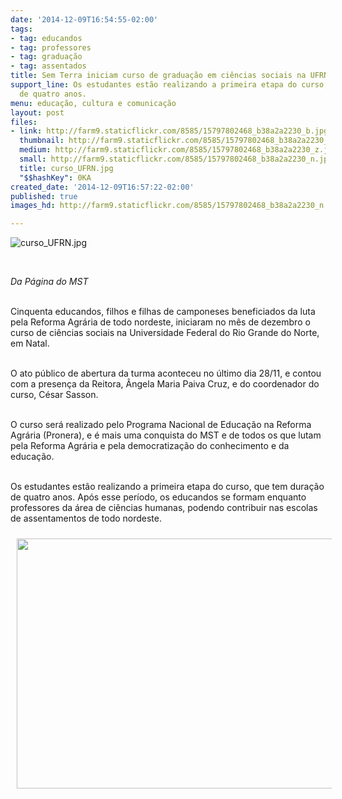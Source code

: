 ```yaml
---
date: '2014-12-09T16:54:55-02:00'
tags:
- tag: educandos
- tag: professores
- tag: graduação
- tag: assentados
title: Sem Terra iniciam curso de graduação em ciências sociais na UFRN
support_line: Os estudantes estão realizando a primeira etapa do curso, que tem duração
  de quatro anos.
menu: educação, cultura e comunicação
layout: post
files:
- link: http://farm9.staticflickr.com/8585/15797802468_b38a2a2230_b.jpg
  thumbnail: http://farm9.staticflickr.com/8585/15797802468_b38a2a2230_t.jpg
  medium: http://farm9.staticflickr.com/8585/15797802468_b38a2a2230_z.jpg
  small: http://farm9.staticflickr.com/8585/15797802468_b38a2a2230_n.jpg
  title: curso_UFRN.jpg
  "$$hashKey": 0KA
created_date: '2014-12-09T16:57:22-02:00'
published: true
images_hd: http://farm9.staticflickr.com/8585/15797802468_b38a2a2230_n.jpg

---
```

<p><img alt="curso_UFRN.jpg" src="http://farm9.staticflickr.com/8585/15797802468_b38a2a2230_b.jpg" /></p>

<p>&nbsp;</p>

<p><i>Da P&aacute;gina do MST</i></p>

<p><br />
Cinquenta educandos, filhos e filhas de camponeses beneficiados da luta pela Reforma Agr&aacute;ria de todo nordeste, iniciaram no m&ecirc;s de dezembro o curso de ci&ecirc;ncias sociais na Universidade Federal do Rio Grande do Norte, em Natal.</p>

<p><br />
O ato p&uacute;blico de abertura da turma aconteceu no &uacute;ltimo dia 28/11, e contou com a presen&ccedil;a da Reitora, &Acirc;ngela Maria Paiva Cruz, e do coordenador do curso, C&eacute;sar Sasson.</p>

<p><br />
O curso ser&aacute; realizado pelo Programa Nacional de Educa&ccedil;&atilde;o na Reforma Agr&aacute;ria (Pronera), e &eacute; mais uma conquista do MST e de todos os que lutam pela Reforma Agr&aacute;ria e pela democratiza&ccedil;&atilde;o do conhecimento e da educa&ccedil;&atilde;o.</p>

<p><br />
Os estudantes est&atilde;o realizando a primeira etapa do curso, que tem dura&ccedil;&atilde;o de quatro anos. Ap&oacute;s esse per&iacute;odo, os educandos se formam enquanto professores da &aacute;rea de ci&ecirc;ncias humanas, podendo contribuir nas escolas de assentamentos de todo nordeste.</p>

<p><img alt="" height="400" src="http://www.mst.org.br/sites/default/files/curso_UFRN2.jpg" style="margin: 10px;" width="600" /></p>
